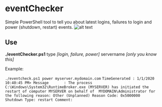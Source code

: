 # eventChecker
Simple PowerShell tool to tell you about latest logins, failures to login and power (shutdown, restart) events. 
 ![alt text](https://i.imgur.com/uR3bItw.png "Logo Title Text 1")
 
 ## Use
 
 **./eventChecker.ps1** type *[login, failure, power]* servername *[only you know this]*
 
 Example:
 
 `./eventcheck.ps1 power myserver.mydomain.com`
 `TimeGenerated : 1/1/2020 10:40:45 PM>
 Message       : The process C:\Windows\System32\RuntimeBroker.exe (MYSERVER) has initiated the restart of computer MYSERVER on behalf of 
               MYDOMAIN\Administrator for the following reason: Other (Unplanned)
                 Reason Code: 0x5000000
                 Shutdown Type: restart
                 Comment:`
